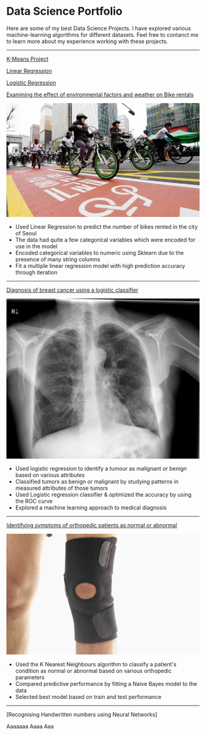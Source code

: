 # Data Science Portfolio

Here are some of my best Data Science Projects. I have explored various machine-learning algorithms for different datasets. Feel free to contanct me to learn more about my experience working with these projects.

***
[K-Means Project](https://github.com/mahfuz978/Mahfuzur-Portfolio/blob/c52f1252e66c706be679cc640aaab72ec0302c34/Projects/Mahfuzur_K_Means_Project.ipynb)

[Linear Regression ](https://github.com/mahfuz978/Regression-Classification/blob/main/Linear_Regression/Mahfuzur_Rahman_Linear_Regression_Project.ipynb)

[Logistic Regression](https://github.com/mahfuz978/Regression-Classification/blob/main/Logistic_Regression/Mahfuzur_Rahman_Logistic_Regression_Project.ipynb)

[Examining the effect of environmental factors and weather on Bike rentals](https://github.com/emani27/Emani_DataScience/blob/master/Linear_Regression%20Project.ipynb)

<img src="images/seoul-bikes.jpeg?raw=true"/>

- Used Linear Regression to predict the number of bikes rented in the city of Seoul
- The data had quite a few categorical variables which were encoded for use in the model
- Encoded categorical variables to numeric using Sklearn due to the presence of many string columns
- Fit a multiple linear regression model with high prediction accuracy through iteration

***

[Diagnosis of breast cancer using a logistic classifier](https://github.com/emani27/Emani_DataScience/blob/master/Logistic%20Regression%20Project.ipynb)

<img src="images/breast-cancer.jpeg?raw=true"/>

- Used logistic regression to identify a tumour as malignant or benign based on various attributes
- Classified tumors as benign or malignant by studying patterns in measured attributes of those tumors
- Used Logistic regression classifier & optimized the accuracy by using the ROC curve
- Explored a machine learning approach to medical diagnosis

***

[Identifying symptoms of orthopedic patients as normal or abnormal](/sample_page)

<img src="images/knee-brace-ortho.png?raw=true"/>

- Used the K Nearest Neighbours algorithm to classify a patient's condition as normal or abnormal based on various orthopedic parameters
- Compared predictive performance by fitting a Naive Bayes model to the data
- Selected best model based on train and test performance

***

[Recognising Handwritten numbers using Neural Networks]


Aaaaaaa
Aaaa
Aaa

